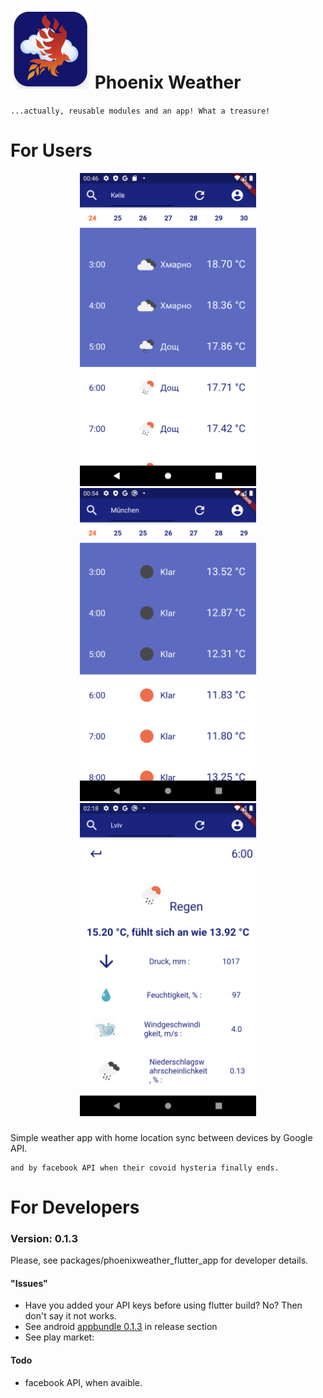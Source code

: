 # <img width="128px" height="128px" src="repo_assets/icon.png" /> Phoenix Weather
`...actually, reusable modules and an app! What a treasure!`

# For Users
<div style="text-align:center" markdown="1">
<img width="282px" height="501px" src="repo_assets/weather_in_kyiv.png" />
<img width="282px" height="501px" src="repo_assets/weather_in_munchen.png" />
<img width="282px" height="501px" src="repo_assets/weather_in_lviv.png" />
</div>

###

Simple weather app with home location sync between devices by Google API.
```
and by facebook API when their covoid hysteria finally ends.
```

# For Developers
### Version: 0.1.3
Please, see packages/phoenixweather_flutter_app for developer details.
#### "Issues"
- Have you added your API keys before using flutter build? No? Then don't say it not works.
- See android [appbundle 0.1.3](https://github.com/bgoncharuck/phoenixweather/releases/tag/0.1.3) in release section
- See play market:

#### Todo
- facebook API, when avaible.
